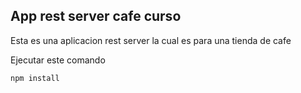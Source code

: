 ## App rest server cafe curso

Esta es una aplicacion rest server la cual es para una tienda de cafe

Ejecutar este comando

```
npm install
```